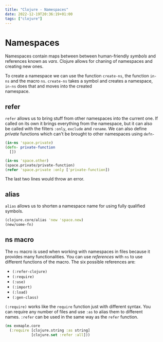 ```yaml
---
title: "Clojure - Namespaces"
date: 2022-12-19T20:36:19+01:00
tags: ["clojure"]
---
```


# Namespaces

Namespaces contain maps between between human-friendly *symbols* and references known as *vars*.
Clojure allows for chaning of namespaces and creating new ones.

To create a namespace we can use the function `create-ns`, the function `in-ns` and the macro `ns`.
`create-ns` takes a symbol and creates a namespace, `in-ns` does that and moves into the created  
namespace.

## refer

`refer` allows us to bring stuff from other namespaces into the current one. If called on its 
own it brings everything from the namespace, but it can also be called with the filters `:only`,
`exclude` and `rename`.
We can also define *private* functions which can't be brought to other namespaces using `defn-`
```clojure
(in-ns 'space.private)
(defn- private-function
  [])

(in-ns 'space.other)
(space.private/private-function) 
(refer 'space.private :only ['private-function])
```

The last two lines would throw an error.

## alias

`alias` allows us to shorten a namespace name for using fully qualified symbols. 
```clojure
(clojure.core/alias 'new 'space.new)
(new/some-fn)
```

## ns macro

The `ns` macro is used when working with namespaces in files because it provides many 
functionalities. You can use *references* with `ns` to use different functions of the macro. 
The six possible references are:
- `(:refer-clojure)` 
- `(:require)` 
- `(:use)` 
- `(:import)` 
- `(:load)` 
- `(:gen-class)` 

`(:require)` works like the `require` function just with different syntax. You can require 
any number of files and use `:as` to alias them to different names. `:refer` can be used 
in the same way as the `refer` function.
```clojure
(ns exmaple.core
  (:require [clojure.string :as string]
            [clojure.set :refer :all]))
```

